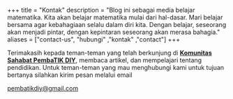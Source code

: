 +++
title = "Kontak"
description = "Blog ini sebagai media belajar matematika. Kita akan belajar matematika mulai dari hal-dasar. Mari belajar bersama agar kebahagiaan selalu dalam diri kita. Dengan belajar, seseorang akan menjadi pintar, dengan kepintaran seseorang akan merasa bahagia."
aliases = ["contact-us", "hubungi" ,"kontak" ,"contact"]
+++

Terimakasih kepada teman-teman yang telah berkunjung di [**Komunitas Sahabat PembaTIK DIY**](pembatikdiy.com), membaca artikel, dan mempelajari tentang pendidikan. Untuk teman-teman yang mau menghubungi kami untuk tujuan bertanya silahkan kirim pesan melalui email

[pembatikdiy@gmail.com](mailto:pembatikdiy@gmail.com?subject=Tanya&body=nama:%0D%0Apesan:isidenganpesan)


